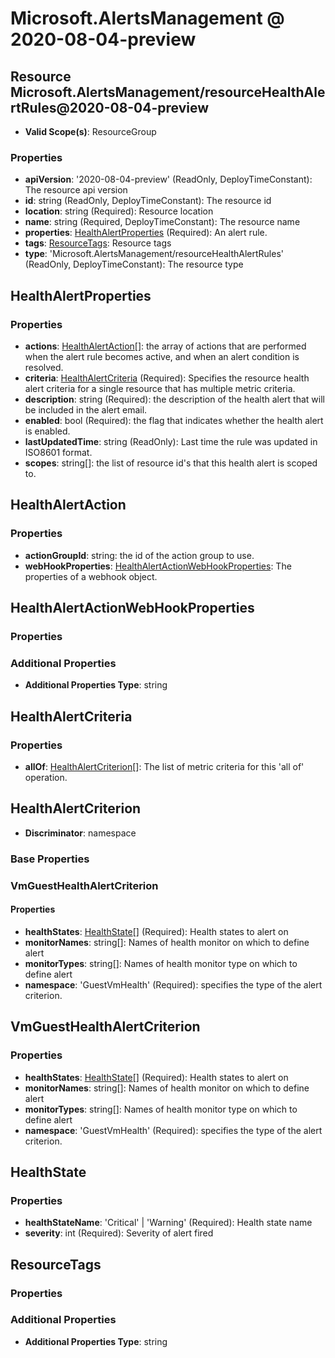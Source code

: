 # Microsoft.AlertsManagement @ 2020-08-04-preview

## Resource Microsoft.AlertsManagement/resourceHealthAlertRules@2020-08-04-preview
* **Valid Scope(s)**: ResourceGroup
### Properties
* **apiVersion**: '2020-08-04-preview' (ReadOnly, DeployTimeConstant): The resource api version
* **id**: string (ReadOnly, DeployTimeConstant): The resource id
* **location**: string (Required): Resource location
* **name**: string (Required, DeployTimeConstant): The resource name
* **properties**: [HealthAlertProperties](#healthalertproperties) (Required): An alert rule.
* **tags**: [ResourceTags](#resourcetags): Resource tags
* **type**: 'Microsoft.AlertsManagement/resourceHealthAlertRules' (ReadOnly, DeployTimeConstant): The resource type

## HealthAlertProperties
### Properties
* **actions**: [HealthAlertAction](#healthalertaction)[]: the array of actions that are performed when the alert rule becomes active, and when an alert condition is resolved.
* **criteria**: [HealthAlertCriteria](#healthalertcriteria) (Required): Specifies the resource health alert criteria for a single resource that has multiple metric criteria.
* **description**: string (Required): the description of the health alert that will be included in the alert email.
* **enabled**: bool (Required): the flag that indicates whether the health alert is enabled.
* **lastUpdatedTime**: string (ReadOnly): Last time the rule was updated in ISO8601 format.
* **scopes**: string[]: the list of resource id's that this health alert is scoped to.

## HealthAlertAction
### Properties
* **actionGroupId**: string: the id of the action group to use.
* **webHookProperties**: [HealthAlertActionWebHookProperties](#healthalertactionwebhookproperties): The properties of a webhook object.

## HealthAlertActionWebHookProperties
### Properties
### Additional Properties
* **Additional Properties Type**: string

## HealthAlertCriteria
### Properties
* **allOf**: [HealthAlertCriterion](#healthalertcriterion)[]: The list of metric criteria for this 'all of' operation. 

## HealthAlertCriterion
* **Discriminator**: namespace

### Base Properties
### VmGuestHealthAlertCriterion
#### Properties
* **healthStates**: [HealthState](#healthstate)[] (Required): Health states to alert on
* **monitorNames**: string[]: Names of health monitor on which to define alert
* **monitorTypes**: string[]: Names of health monitor type on which to define alert
* **namespace**: 'GuestVmHealth' (Required): specifies the type of the alert criterion.


## VmGuestHealthAlertCriterion
### Properties
* **healthStates**: [HealthState](#healthstate)[] (Required): Health states to alert on
* **monitorNames**: string[]: Names of health monitor on which to define alert
* **monitorTypes**: string[]: Names of health monitor type on which to define alert
* **namespace**: 'GuestVmHealth' (Required): specifies the type of the alert criterion.

## HealthState
### Properties
* **healthStateName**: 'Critical' | 'Warning' (Required): Health state name
* **severity**: int (Required): Severity of alert fired

## ResourceTags
### Properties
### Additional Properties
* **Additional Properties Type**: string

